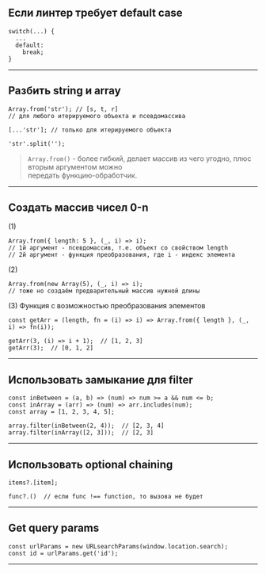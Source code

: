 ## Если линтер требует default case

```
switch(...) {
  ...
  default:
    break;
}
```

___

## Разбить string и array

```
Array.from('str'); // [s, t, r]
// для любого итерируемого объекта и псевдомассива

[...'str']; // только для итерируемого объекта

'str'.split('');
```

> `Array.from()` - более гибкий, делает массив из чего угодно, плюс вторым аргументом можно  
> передать функцию-обработчик.
 ___

## Создать массив чисел 0-n

(1)
```
Array.from({ length: 5 }, (_, i) => i);
// 1й аргумент - псевдомассив, т.е. объект со свойством length
// 2й аргумент - функция преобразования, где i - индекс элемента
```

(2)
```
Array.from(new Array(5), (_, i) => i);
// тоже но создаём предварительный массив нужной длины
```

(3) Функция с возможностью преобразования элементов

```
const getArr = (length, fn = (i) => i) => Array.from({ length }, (_, i) => fn(i));

getArr(3, (i) => i + 1);  // [1, 2, 3]
getArr(3);  // [0, 1, 2]
```

___

## Использовать замыкание для filter

```
const inBetween = (a, b) => (num) => num >= a && num <= b;
const inArray = (arr) => (num) => arr.includes(num);
const array = [1, 2, 3, 4, 5];

array.filter(inBetween(2, 4));  // [2, 3, 4]
array.filter(inArray([2, 3]));  // [2, 3]
```

___

## Использовать optional chaining

```
items?.[item];

func?.()  // если func !== function, то вызова не будет
```

___

## Get query params

```
const urlParams = new URLsearchParams(window.location.search);
const id = urlParams.get('id');
```

___


